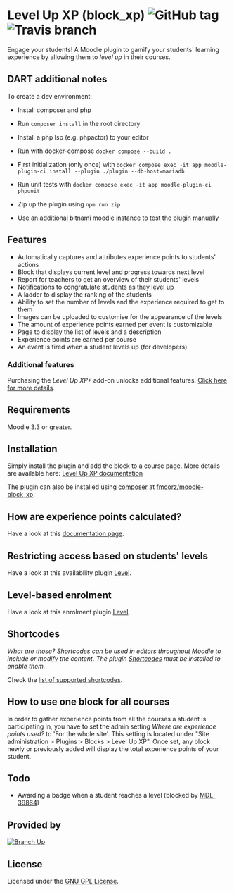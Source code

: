 Level Up XP (block_xp) ![GitHub tag](https://img.shields.io/github/tag/FMCorz/moodle-block_xp.svg) ![Travis branch](https://img.shields.io/travis/FMCorz/moodle-block_xp/master.svg)
====================

Engage your students! A Moodle plugin to gamify your students' learning experience by allowing them to _level up_ in their courses.

## DART additional notes

To create a dev environment:

- Install composer and php
- Run `composer install` in the root directory
- Install a php lsp (e.g. phpactor) to your editor
- Run with docker-compose `docker compose --build .`
- First initialization (only once) with `docker compose exec -it app moodle-plugin-ci install --plugin ./plugin --db-host=mariadb`
- Run unit tests with `docker compose exec -it app moodle-plugin-ci phpunit`

- Zip up the plugin using `npm run zip`
- Use an additional bitnami moodle instance to test the plugin manually

Features
--------

- Automatically captures and attributes experience points to students' actions
- Block that displays current level and progress towards next level
- Report for teachers to get an overview of their students' levels
- Notifications to congratulate students as they level up
- A ladder to display the ranking of the students
- Ability to set the number of levels and the experience required to get to them
- Images can be uploaded to customise for the appearance of the levels
- The amount of experience points earned per event is customizable
- Page to display the list of levels and a description
- Experience points are earned per course
- An event is fired when a student levels up (for developers)

### Additional features

Purchasing the _Level Up XP+_ add-on unlocks additional features. [Click here for more details](https://levelup.plus?ref=readme).

Requirements
------------

Moodle 3.3 or greater.

Installation
------------

Simply install the plugin and add the block to a course page. More details are available here: [Level Up XP documentation](https://docs.levelup.plus/xp/docs/install?ref=readme)

The plugin can also be installed using [composer](https://getcomposer.org/) at [fmcorz/moodle-block_xp](https://packagist.org/packages/fmcorz/moodle-block_xp).

How are experience points calculated?
-------------------------------------

Have a look at this [documentation page](https://docs.levelup.plus/xp/docs/getting-started/points-calculation?ref=readme).

Restricting access based on students' levels
--------------------------------------------

Have a look at this availability plugin [Level](https://github.com/FMCorz/moodle-availability_xp).

Level-based enrolment
---------------------

Have a look at this enrolment plugin [Level](https://github.com/branchup/moodle-enrol_xp).

Shortcodes
----------

_What are those? Shortcodes can be used in editors throughout Moodle to include or modify the content. The plugin [Shortcodes](https://github.com/branchup/moodle-filter_shortcodes) must be installed to enable them._

Check the [list of supported shortcodes](https://docs.levelup.plus/xp/docs/how-to/use-shortcodes?ref=readme).

How to use one block for all courses
------------------------------------

In order to gather experience points from all the courses a student is participating in, you have to set the admin setting _Where are experience points used?_ to 'For the whole site'. This setting is located under "Site administration > Plugins > Blocks > Level Up XP". Once set, any block newly or previously added will display the total experience points of your student.

Todo
----

- Awarding a badge when a student reaches a level (blocked by [MDL-39864](https://tracker.moodle.org/browse/MDL-39864))

Provided by
-----------

[![Branch Up](https://branchup.tech/branch-up-logo-x30.svg)](https://branchup.tech?ref=levelup_readme)

License
-------

Licensed under the [GNU GPL License](http://www.gnu.org/copyleft/gpl.html).
